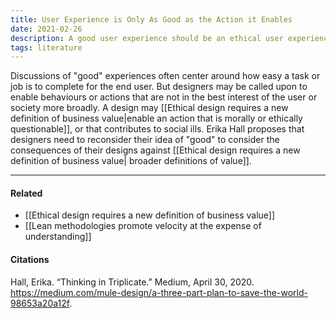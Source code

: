 ```yaml
---
title: User Experience is Only As Good as the Action it Enables
date: 2021-02-26
description: A good user experience should be an ethical user experience and not enable bad behaviour by the user. 
tags: literature
---
```


Discussions of "good" experiences often center around how easy a task or job is to complete for the end user. But designers may be called upon to enable behaviours or actions that are not in the best interest of the user or society more broadly. A design may [[Ethical design requires a new definition of business value|enable an action that is morally or ethically questionable]], or that contributes to social ills. Erika Hall proposes that designers need to reconsider their idea of "good" to consider the consequences of their designs against [[Ethical design requires a new definition of business value| broader definitions of value]]. 

---
#### Related
- [[Ethical design requires a new definition of business value]]
- [[Lean methodologies promote velocity at the expense of understanding]]

#### Citations 
Hall, Erika. “Thinking in Triplicate.” Medium, April 30, 2020. https://medium.com/mule-design/a-three-part-plan-to-save-the-world-98653a20a12f.